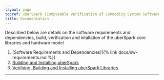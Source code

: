 ```yaml
---
layout: page
tocref: uberSpark (Composable Verification of Commodity System Software)
title: Documentation
---
```


Described below are details on the software requirements and dependencies,
build, verification and intallation of the uberSpark core libraries and
hardware model

1. [Software Requirements and Dependencies]({% link docs/sw-requirements.md %})
2. [Building and Installing uberSpark](#)
3. [Verifying, Building and Installing uberSpark Libraries](#)


<hr>

